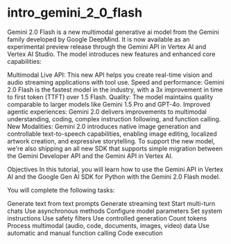 # intro_gemini_2_0_flash
Gemini 2.0 Flash is a new multimodal generative ai model from the Gemini family developed by Google DeepMind. It is now available as an experimental preview release through the Gemini API in Vertex AI and Vertex AI Studio. The model introduces new features and enhanced core capabilities:

Multimodal Live API: This new API helps you create real-time vision and audio streaming applications with tool use.
Speed and performance: Gemini 2.0 Flash is the fastest model in the industry, with a 3x improvement in time to first token (TTFT) over 1.5 Flash.
Quality: The model maintains quality comparable to larger models like Gemini 1.5 Pro and GPT-4o.
Improved agentic experiences: Gemini 2.0 delivers improvements to multimodal understanding, coding, complex instruction following, and function calling.
New Modalities: Gemini 2.0 introduces native image generation and controllable text-to-speech capabilities, enabling image editing, localized artwork creation, and expressive storytelling.
To support the new model, we're also shipping an all new SDK that supports simple migration between the Gemini Developer API and the Gemini API in Vertex AI.

Objectives
In this tutorial, you will learn how to use the Gemini API in Vertex AI and the Google Gen AI SDK for Python with the Gemini 2.0 Flash model.

You will complete the following tasks:

Generate text from text prompts
Generate streaming text
Start multi-turn chats
Use asynchronous methods
Configure model parameters
Set system instructions
Use safety filters
Use controlled generation
Count tokens
Process multimodal (audio, code, documents, images, video) data
Use automatic and manual function calling
Code execution
